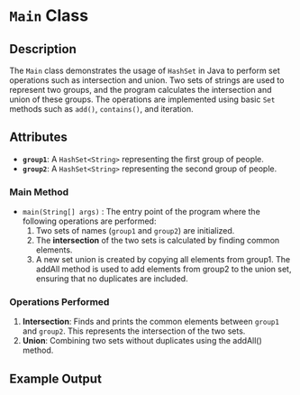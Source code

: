 # `Main` Class

## Description
The `Main` class demonstrates the usage of `HashSet` in Java to perform set operations such as intersection and union. Two sets of strings are used to represent two groups, and the program calculates the intersection and union of these groups. The operations are implemented using basic `Set` methods such as `add()`, `contains()`, and iteration.

## Attributes
- **`group1`**: A `HashSet<String>` representing the first group of people.
- **`group2`**: A `HashSet<String>` representing the second group of people.


### Main Method
- `main(String[] args)` : The entry point of the program where the following operations are performed:
    1. Two sets of names (`group1` and `group2`) are initialized.
    2. The **intersection** of the two sets is calculated by finding common elements.
    3. A new set union is created by copying all elements from group1.
       The addAll method is used to add elements from group2 to the union set, ensuring that no duplicates are included.

### Operations Performed
1. **Intersection**: Finds and prints the common elements between `group1` and `group2`. This represents the intersection of the two sets.
2. **Union**: Combining two sets without duplicates using the addAll() method.

## Example Output

***[](captures/Ex3-exe.png)***

